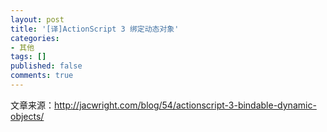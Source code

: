 ```yaml
---
layout: post
title: '[译]ActionScript 3 绑定动态对象'
categories:
- 其他
tags: []
published: false
comments: true
---
```

<p>文章来源：<a href="http://jacwright.com/blog/54/actionscript-3-bindable-dynamic-objects/">http://jacwright.com/blog/54/actionscript-3-bindable-dynamic-objects/</a></p>
